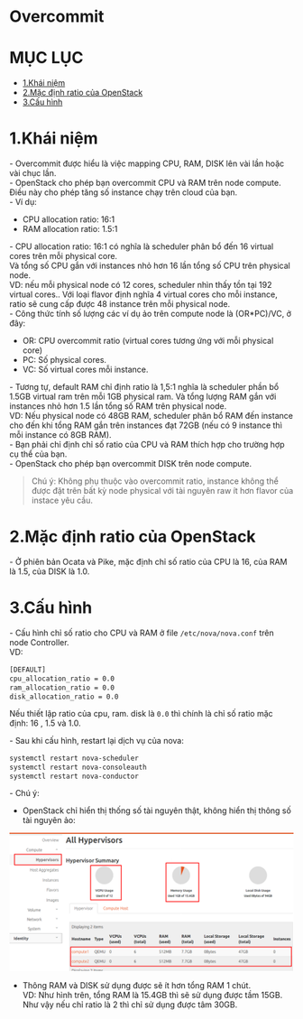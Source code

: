 # Overcommit

# MỤC LỤC
- [1.Khái niệm](#1)
- [2.Mặc định ratio của OpenStack](#2)
- [3.Cấu hình](#3)

<a name="1"></a>
# 1.Khái niệm
\- Overcommit được hiểu là việc mapping CPU, RAM, DISK lên vài lần hoặc vài chục lần.  
\- OpenStack cho phép bạn overcommit CPU và RAM trên node compute. Điều này cho phép tăng số instance chạy trên cloud của bạn.  
\- Ví dụ:  
- CPU allocation ratio: 16:1
- RAM allocation ratio: 1.5:1

\- CPU allocation ratio: 16:1 có nghĩa là scheduler phân bổ đến 16 virtual cores trên mỗi physical core.  
Và tổng số CPU gắn với instances nhỏ hơn 16 lần tổng số CPU trên physical node.  
VD: nếu mỗi physical node có 12 cores, scheduler nhìn thấy tồn tại 192 virtual cores.. Với loại flavor định nghĩa 4 virtual cores cho mỗi instance, ratio sẽ cung cấp được 48 instance trên mỗi physical node.  
\- Công thức tính số lượng các ví dụ ảo trên compute node là (OR*PC)/VC, ở đây:  
- OR: CPU overcommit ratio (virtual cores tương ứng với mỗi physical core)
- PC: Số physical cores.
- VC: Số virtual cores mỗi instance.

\- Tương tự, default RAM chỉ định ratio là 1,5:1 nghĩa là scheduler phần bổ 1.5GB virtual ram trên mỗi 1GB physical ram. Và tổng lượng RAM gắn với instances nhỏ hơn 1.5 lần tổng số RAM trên physical node.  
VD: Nếu physical node có 48GB RAM, scheduler phân bổ RAM đến instance cho đến khi tổng RAM gắn trên instances đạt 72GB (nếu có 9 instance thì mỗi instance có 8GB RAM).  
\- Bạn phải chỉ định chỉ số ratio của CPU và RAM thích hợp cho trường hợp cụ thể của bạn.  
\- OpenStack cho phép bạn overcommit DISK trên node compute.  

>Chú ý: Không phụ thuộc  vào overcommit ratio, instance không thể được đặt trên bất kỳ node physical với tài nguyên raw ít hơn flavor của instace yêu cầu.

<a name="1"></a>
# 2.Mặc định ratio của OpenStack
\- Ở phiên bản Ocata và Pike, mặc định chỉ số ratio của CPU là 16, của RAM là 1.5, của DISK là 1.0.  

<a name="1"></a>
# 3.Cấu hình
\- Cấu hình chỉ số ratio cho CPU và RAM ở file `/etc/nova/nova.conf` trên node Controller.  
VD:  
```
[DEFAULT]
cpu_allocation_ratio = 0.0
ram_allocation_ratio = 0.0
disk_allocation_ratio = 0.0
```

Nếu thiết lập ratio của cpu, ram. disk là `0.0` thì chính là chỉ số ratio mặc định: 16 , 1.5 và 1.0.  

\- Sau khi cấu hình, restart lại dịch vụ của nova:  
```
systemctl restart nova-scheduler
systemctl restart nova-consoleauth
systemctl restart nova-conductor
```

\- Chú ý:  
- OpenStack chỉ hiển thị thống số tài nguyên thật, không hiển thị thông số tài nguyên ảo:  
<img src="../images/overcommit-1.png" />

- Thông RAM và DISK sử dụng được sẽ ít hơn tổng RAM 1 chút.  
VD: Như hình trên, tổng RAM là 15.4GB thì sẽ sử dụng được tầm 15GB.  
Như vậy nếu chỉ ratio là 2 thì chỉ sử dụng được tâm 30GB.  











